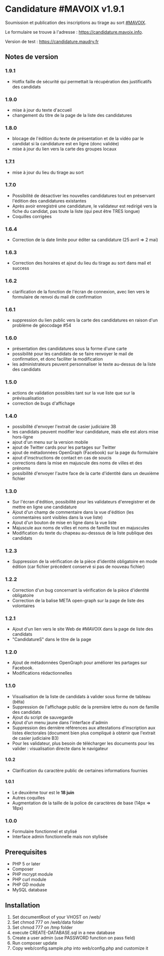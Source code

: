 # Candidature #MAVOIX v1.9.1

Soumission et publication des inscriptions au tirage au sort [#MAVOIX](https://mavoix.info).

Le formulaire se trouve à l'adresse : https://candidature.mavoix.info.

Version de test : https://candidature.maudry.fr


## Notes de version

### 1.9.1

- Hotfix faille de sécurité qui permettait la récupération des justificatifs des candidats

### 1.9.0

- mise à jour du texte d'accueil
- changement du titre de la page de la liste des candidatures

### 1.8.0

- blocage de l'édition du texte de présentation et de la vidéo par le candidat si la candidature est en ligne (donc validée)
- mise à jour du lien vers la carte des groupes locaux

### 1.7.1

- mise à jour du lieu du tirage au sort

### 1.7.0

- Possibilité de désactiver les nouvelles candidatures tout en préservant l'édition des candidatures existantes
- Après avoir enregistré une candidature, le validateur est redirigé vers la fiche du candidat, pas toute la liste (qui peut être TRES longue)
- Coquilles corrigées

### 1.6.4

- Correction de la date limite pour éditer sa candidature (25 avril => 2 mai)

### 1.6.3

- Correction des horaires et ajout du lieu du tirage au sort dans mail et success

### 1.6.2

- clarification de la fonction de l'écran de connexion, avec lien vers le formulaire de renvoi du mail de confirmation

### 1.6.1

- suppression du lien public vers la carte des candidatures en raison d'un problème de géocodage #54

### 1.6.0

- présentation des candidatures sous la forme d'une carte
- possibilité pour les candidats de se faire renvoyer le mail de confirmation, et donc faciliter la modification
- les administrateurs peuvent personnaliser le texte au-dessus de la liste des candidats

### 1.5.0

- actions de validation possibles tant sur la vue liste que sur la prévisualisation
- correction de bugs d'affichage

### 1.4.0

- possibilité d'envoyer l'extrait de casier judiciaire 3B
- les candidats peuvent modifier leur candidature, mais elle est alors mise hors-ligne
- ajout d'un menu sur la version mobile
- ajout de Twitter cards pour les partages sur Twitter
- ajout de métadonnées OpenGraph (Facebook) sur la page du formulaire
- ajout d'insctructions de contact en cas de soucis
- corrections dans la mise en majuscule des noms de villes et des prénoms
- possibilité d'envoyer l'autre face de la carte d'identité dans un deuxième fichier

### 1.3.0

- Sur l'écran d'édition, possibilité pour les validateurs d'enregistrer et de mettre en ligne une candidature
- Ajout d'un champ de commentaire dans la vue d'édition (les commentaires sont visibles dans la vue liste)
- Ajout d'un bouton de mise en ligne dans la vue liste
- Majuscule aux noms de villes et noms de famille tout en majuscules
- Modification du texte du chapeau au-desssus de la liste publique des candidats

### 1.2.3

- Suppression de la vérification de la pièce d'identité obligatoire en mode édition (car fichier précédent conservé si pas de nouveau fichier)

### 1.2.2

- Correction d'un bug concernant la vérification de la pièce d'identité obligatoire
- Correction de la balise META open-graph sur la page de liste des volontaires

### 1.2.1

- Ajout d'un lien vers le site Web de #MAVOIX dans la page de liste des candidats
- "CandidatureS" dans le titre de la page

### 1.2.0

- Ajout de métadonnées OpenGraph pour améliorer les partages sur Facebook.
- Modifications rédactionnelles

### 1.1.0

- Visualisation de la liste de candidats à valider sous forme de tableau (bêta)
- Suppression de l'affichage public de la première lettre du nom de famille des candidats
- Ajout du script de sauvegarde
- Ajout d'un menu jaune dans l'interface d'admin
- Suppression des dernière références aux attestations d'inscription aux listes électorales (document bien plus compliqué à obtenir que l'extrait de casier judiciaire B3)
- Pour les validateur, plus besoin de télécharger les documents pour les valider : visualisation directe dans le navigateur

#### 1.0.2

- Clarification du caractère public de certaines informations fournies

#### 1.0.1

- Le deuxième tour est le **18 juin**
- Autres coquilles
- Augmentation de la taille de la police de caractères de base (14px => 18px)

### 1.0.0

- Formulaire fonctionnel et stylisé
- Interface admin fonctionnelle mais non stylisée


## Prerequisites

- PHP 5 or later
- Composer
- PHP mcrypt module
- PHP curl module
- PHP GD module
- MySQL database


## Installation

1. Set documentRoot of your VHOST on /web/
1. Set chmod 777 on /web/data folder
1. Set chmod 777 on /tmp folder
1. execute CREATE-DATABASE.sql in a new database
1. Create a user admin (use PASSWORD function on pass field)
1. Run composer update
1. Copy web/config.sample.php into web/config.php and customize it
